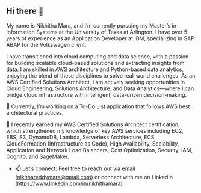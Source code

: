 ## Hi there 👋

My name is Nikhitha Mara, and I’m currently pursuing my Master’s in Information Systems at the University of Texas at Arlington. I have over 5 years of experience as an Application Developer at IBM, specializing in SAP ABAP for the Volkswagen client.

I have transitioned into cloud computing and data science, with a passion for building scalable cloud-based solutions and extracting insights from data. I am skilled in AWS architecture and Python-based data analytics, enjoying the blend of these disciplines to solve real-world challenges. As an AWS Certified Solutions Architect, I am actively seeking opportunities in Cloud Engineering, Solutions Architecture, and Data Analytics—where I can bridge cloud infrastructure with intelligent, data-driven decision-making.

🔭 Currently, I’m working on a To-Do List application that follows AWS best architectural practices.

🌱 I recently earned my AWS Certified Solutions Architect certification, which strengthened my knowledge of key AWS services including EC2, EBS, S3, DynamoDB, Lambda, Serverless Architecture, ECS, CloudFormation (Infrastructure as Code), High Availability, Scalability, Application and Network Load Balancers, Cost Optimization, Security, IAM, Cognito, and SageMaker.
  
- 📫 Let’s connect:
   Feel free to reach out via email (nikithareddymara@gmail.com) or connect with me on LinkedIn (https://www.linkedin.com/in/nikhithamara)
